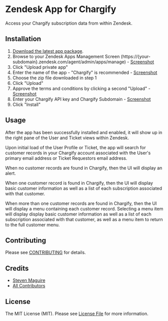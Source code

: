 # Zendesk App for Chargify

Access your Chargify subscription data from within Zendesk.

## Installation

1. [Download the latest app package](https://github.com/delivered/chargify-zendesk/releases/latest).
2. Browse to your Zendesk Apps Management Screen (https://{your-subdomain}.zendesk.com/agent/admin/apps/manage) - [Screenshot](https://cl.ly/010k3C3E3k1s)
3. Click "Upload private app"
4. Enter the name of the app - "Chargify" is recommended - [Screenshot](https://cl.ly/061o2q0l322y)
5. Choose the zip file downloaded in step 1
6. Click "Upload"
7. Approve the terms and conditions by clicking a second "Upload" - [Screenshot](https://cl.ly/0T0E2I3o2F2u)
8. Enter your Chargify API key and Chargify Subdomain - [Screenshot](https://cl.ly/0Z2q2R241A02)
9. Click "Install"

## Usage

After the app has been successfully installed and enabled, it will show up in the right pane of the User and Ticket views within Zendesk.

Upon initial load of the User Profile or Ticket, the app will search for customer records in your Chargify account associated with the User's primary email address or Ticket Requestors email address.

When no customer records are found in Chargify, then the UI will display an alert.

When one customer record is found in Chargify, then the UI will display basic customer information as well as a list of each subscription associated with that customer.

When more than one customer records are found in Chargify, then the UI will display a menu containing each customer record. Selecting a menu item will display display basic customer information as well as a list of each subscription associated with that customer, as well as a menu item to return to the full customer menu.

## Contributing

Please see [CONTRIBUTING](https://github.com/delivered/chargify-zendesk/blob/master/CONTRIBUTING.md) for details.

## Credits

- [Steven Maguire](https://github.com/stevenmaguire)
- [All Contributors](https://github.com/delivered/chargify-zendesk/contributors)

## License

The MIT License (MIT). Please see [License File](https://github.com/delivered/chargify-zendesk/blob/master/LICENSE) for more information.



